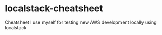 # localstack-cheatsheet
Cheatsheet I use myself for testing new AWS development locally using localstack
